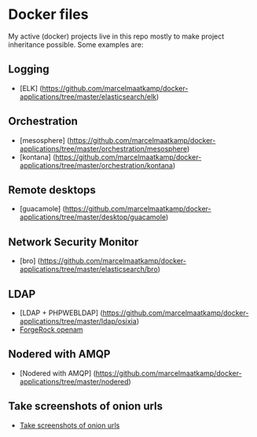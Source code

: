 # Docker files
My active (docker) projects live in this repo mostly to make project inheritance possible. Some examples are:

## Logging
* [ELK] (https://github.com/marcelmaatkamp/docker-applications/tree/master/elasticsearch/elk)

## Orchestration
* [mesosphere] (https://github.com/marcelmaatkamp/docker-applications/tree/master/orchestration/mesosphere)
* [kontana] (https://github.com/marcelmaatkamp/docker-applications/tree/master/orchestration/kontana)
 
## Remote desktops
* [guacamole] (https://github.com/marcelmaatkamp/docker-applications/tree/master/desktop/guacamole)

##  Network Security Monitor
* [bro] (https://github.com/marcelmaatkamp/docker-applications/tree/master/elasticsearch/bro)

## LDAP
* [LDAP + PHPWEBLDAP] (https://github.com/marcelmaatkamp/docker-applications/tree/master/ldap/osixia)
* [ForgeRock openam](tree/master/ldap/openam)
## Nodered with AMQP
* [Nodered with AMQP] (https://github.com/marcelmaatkamp/docker-applications/tree/master/nodered)

## Take screenshots of onion urls
* [Take screenshots of onion urls](https://github.com/marcelmaatkamp/docker-applications/tree/master/web/screenshot/ubermuda_screenshot)
